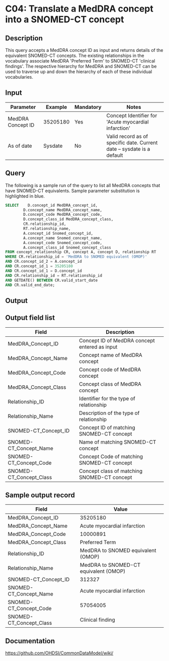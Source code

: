 <!---
Group:condition
Name:C04 Translate a MedDRA concept into a SNOMED-CT concept
Author:Patrick Ryan
CDM Version: 5.0
-->

# C04: Translate a MedDRA concept into a SNOMED-CT concept

## Description
This query accepts a MedDRA concept ID as input and returns details of the equivalent SNOMED-CT concepts.
The existing relationships in the vocabulary associate MedDRA 'Preferred Term' to SNOMED-CT 'clinical findings'. The respective hierarchy for MedDRA and SNOMED-CT can be used to traverse up and down the hierarchy of each of these individual vocabularies.

## Input

|  Parameter |  Example |  Mandatory |  Notes |
| --- | --- | --- | --- |
|  MedDRA Concept ID |  35205180 |  Yes | Concept Identifier for 'Acute myocardial infarction' |
|  As of date |  Sysdate |  No | Valid record as of specific date. Current date – sysdate is a default |

## Query
The following is a sample run of the query to list all MedDRA concepts that have SNOMED-CT equivalents. Sample parameter substitution is highlighted in  blue.

```sql
SELECT    D.concept_id MedDRA_concept_id,
        D.concept_name MedDRA_concept_name,
        D.concept_code MedDRA_concept_code,
        D.concept_class_id MedDRA_concept_class,
        CR.relationship_id,
        RT.relationship_name,
        A.concept_id Snomed_concept_id,
        A.concept_name Snomed_concept_name,
        A.concept_code Snomed_concept_code,
        A.concept_class_id Snomed_concept_class 
FROM concept_relationship CR, concept A, concept D, relationship RT 
WHERE CR.relationship_id = 'MedDRA to SNOMED equivalent (OMOP)'
AND CR.concept_id_2 = A.concept_id 
AND CR.concept_id_1 = 35205180
AND CR.concept_id_1 = D.concept_id 
AND CR.relationship_id = RT.relationship_id 
AND GETDATE() BETWEEN CR.valid_start_date 
AND CR.valid_end_date;
```

## Output

## Output field list

|  Field |  Description |
| --- | --- |
|  MedDRA_Concept_ID |  Concept ID of MedDRA concept entered as input |
|  MedDRA_Concept_Name |  Concept name of MedDRA concept |
|  MedDRA_Concept_Code |  Concept code of MedDRA concept |
|  MedDRA_Concept_Class |  Concept class of MedDRA concept |
|  Relationship_ID |  Identifier for the type of relationship |
|  Relationship_Name |  Description of the type of relationship |
|  SNOMED-CT_Concept_ID |  Concept ID of matching SNOMED-CT concept |
|  SNOMED-CT_Concept_Name |  Name of matching SNOMED-CT concept |
|  SNOMED-CT_Concept_Code |  Concept Code of matching SNOMED-CT concept |
|  SNOMED-CT_Concept_Class |  Concept class of matching SNOMED-CT concept |

## Sample output record

|  Field |  Value |
| --- | --- |
|  MedDRA_Concept_ID |  35205180 |
|  MedDRA_Concept_Name |  Acute myocardial infarction |
|  MedDRA_Concept_Code |  10000891 |
|  MedDRA_Concept_Class |  Preferred Term |
|  Relationship_ID |  MedDRA to SNOMED equivalent (OMOP) |
|  Relationship_Name |  MedDRA to SNOMED-CT equivalent (OMOP) |
|  SNOMED-CT_Concept_ID |  312327 |
|  SNOMED-CT_Concept_Name |  Acute myocardial infarction |
|  SNOMED-CT_Concept_Code |  57054005 |
|  SNOMED-CT_Concept_Class |  Clinical finding |


## Documentation
https://github.com/OHDSI/CommonDataModel/wiki/
